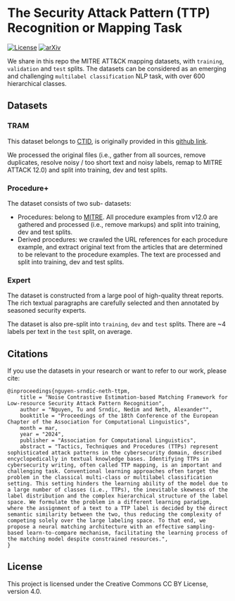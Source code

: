 # The Security Attack Pattern (TTP) Recognition or Mapping Task
[![License](https://img.shields.io/badge/license-CC--BY--NC--SA--4.0-lightgrey)](https://creativecommons.org/licenses/by/4.0/)
[![arXiv](https://img.shields.io/badge/arXiv-2109.05105-29d634.svg)](https://arxiv.org/abs/2401.10337)

We share in this repo the MITRE ATT&amp;CK mapping datasets, with `training`, `validation` and `test` splits. 
The datasets can be considered as an emerging and challenging `multilabel classification` NLP task, with over 600 hierarchical classes.

## Datasets

### TRAM

This dataset belongs to  [CTID](https://mitre-engenuity.org/cybersecurity/center-for-threat-informed-defense/), is originally provided in this [github link](https://github.com/center-for-threat-informed-defense/tram). 

We processed the original files (i.e., gather from all sources, remove duplicates, resolve noisy / too short text and noisy labels, remap to MITRE ATTACK 12.0) and split  into training, dev and test splits.

### Procedure+

The dataset consists of two sub- datasets:
- Procedures: belong to [MITRE](https://github.com/mitre/cti/tree/master). All procedure examples from v12.0 are gathered and processed (i.e., remove markups) and split  into training, dev and test splits.
- Derived procedures: we crawled the URL references for each procedure example, and extract original text from the articles that are determined to be relevant to the procedure examples. The text are processed and split  into training, dev and test splits.

### Expert

The dataset is constructed from a large pool of high-quality threat reports.  
The rich textual paragraphs are carefully selected and then annotated by seasoned security experts.

The dataset is also pre-split into `training`, `dev` and `test` splits. There are ~4 labels per text in the `test` split, on average.

## Citations
If you use the datasets in your research or want to refer to our work, please cite:
```
@inproceedings{nguyen-srndic-neth-ttpm,
    title = "Noise Contrastive Estimation-based Matching Framework for Low-resource Security Attack Pattern Recognition",
    author = "Nguyen, Tu and Srndic, Nedim and Neth, Alexander"",
    booktitle = "Proceedings of the 18th Conference of the European Chapter of the Association for Computational Linguistics",
    month = mar,
    year = "2024",
    publisher = "Association for Computational Linguistics",
    abstract = "Tactics, Techniques and Procedures (TTPs) represent sophisticated attack patterns in the cybersecurity domain, described encyclopedically in textual knowledge bases. Identifying TTPs in cybersecurity writing, often called TTP mapping, is an important and challenging task. Conventional learning approaches often target the problem in the classical multi-class or multilabel classification setting. This setting hinders the learning ability of the model due to a large number of classes (i.e., TTPs), the inevitable skewness of the label distribution and the complex hierarchical structure of the label space. We formulate the problem in a different learning paradigm, where the assignment of a text to a TTP label is decided by the direct semantic similarity between the two, thus reducing the complexity of competing solely over the large labeling space. To that end, we propose a neural matching architecture with an effective sampling-based learn-to-compare mechanism, facilitating the learning process of the matching model despite constrained resources.",
}
```

## License
This project is licensed under the Creative Commons CC BY License, version 4.0.
